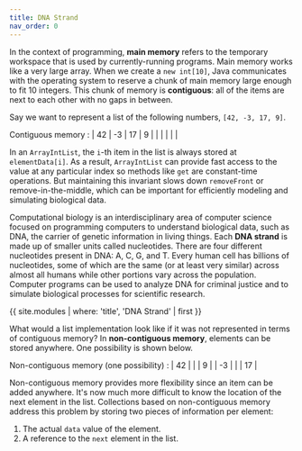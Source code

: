 ```yaml
---
title: DNA Strand
nav_order: 0
---
```


In the context of programming, **main memory** refers to the temporary workspace that is used by currently-running programs. Main memory works like a very large array. When we create a `new int[10]`, Java communicates with the operating system to reserve a chunk of main memory large enough to fit 10 integers. This chunk of memory is **contiguous**: all of the items are next to each other with no gaps in between.

Say we want to represent a list of the following numbers, `[42, -3, 17, 9]`.

Contiguous memory
: | 42 | -3 | 17 | 9 | | | | | |

In an `ArrayIntList`, the `i`-th item in the list is always stored at `elementData[i]`. As a result, `ArrayIntList` can provide fast access to the value at any particular index so methods like `get` are constant-time operations. But maintaining this invariant slows down `removeFront` or remove-in-the-middle, which can be important for efficiently modeling and simulating biological data.

Computational biology is an interdisciplinary area of computer science focused on programming computers to understand biological data, such as DNA, the carrier of genetic information in living things. Each **DNA strand** is made up of smaller units called nucleotides. There are four different nucleotides present in DNA: A, C, G, and T. Every human cell has billions of nucleotides, some of which are the same (or at least very similar) across almost all humans while other portions vary across the population. Computer programs can be used to analyze DNA for criminal justice and to simulate biological processes for scientific research.

{{ site.modules | where: 'title', 'DNA Strand' | first }}

What would a list implementation look like if it was not represented in terms of contiguous memory? In **non-contiguous memory**, elements can be stored anywhere. One possibility is shown below.

Non-contiguous memory (one possibility)
: | 42 | | | 9 | | -3 | | | 17 |

Non-contiguous memory provides more flexibility since an item can be added anywhere. It's now much more difficult to know the location of the next element in the list. Collections based on non-contiguous memory address this problem by storing two pieces of information per element:

1. The actual `data` value of the element.
1. A reference to the `next` element in the list.
